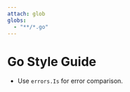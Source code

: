 ```yaml
---
attach: glob
globs:
  - "**/*.go"
---
```


# Go Style Guide

- Use `errors.Is` for error comparison.
